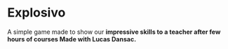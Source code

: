 # Explosivo
A simple game made to show our <b>impressive skills<b> to a teacher after few hours of courses
Made with Lucas Dansac.
